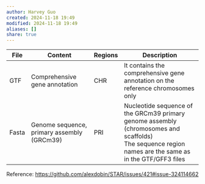 ```yaml
---
author: Harvey Guo
created: 2024-11-18 19:49
modified: 2024-11-18 19:49
aliases: []
share: true
---
```

| File  | Content                                    | Regions | Description                                                                                                                                              |
| ----- | ------------------------------------------ | ------- | -------------------------------------------------------------------------------------------------------------------------------------------------------- |
| GTF   | Comprehensive gene annotation              | CHR     | It contains the comprehensive gene annotation on the reference chromosomes only                                                                          |
| Fasta | Genome sequence, primary assembly (GRCm39) | PRI     | Nucleotide sequence of the GRCm39 primary genome assembly (chromosomes and scaffolds)<br>The sequence region names are the same as in the GTF/GFF3 files |

Reference: https://github.com/alexdobin/STAR/issues/421#issue-324114662